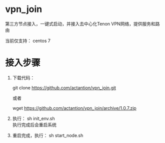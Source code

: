 # vpn_join
第三方节点接入，一键式启动，并接入去中心化Tenon VPN网络，提供服务和路由

当前仅支持： centos 7

# 接入步骤

1. 下载代码： 
  
   git clone https://github.com/actantion/vpn_join.git
   
   或者
   
   wget https://github.com/actantion/vpn_join/archive/1.0.7.zip
   

2. 执行： sh init_env.sh  
   执行完成后会重启系统
   
   
3. 重启完成，执行： sh start_node.sh

    
    


